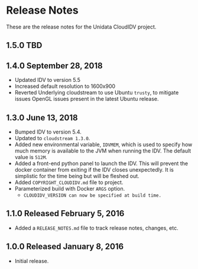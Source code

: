 # Release Notes

These are the release notes for the Unidata CloudIDV project.

## 1.5.0 TBD

## 1.4.0 September 28, 2018

* Updated IDV to version 5.5
* Increased default resolution to 1600x900
* Reverted Underlying cloudstream to use Ubuntu `trusty`, to mitigate issues OpenGL issues present in the latest Ubuntu release.

## 1.3.0 June 13, 2018

* Bumped IDV to version 5.4.
* Updated to `cloudstream 1.3.0`.
* Added new environmental variable, `IDVMEM`, which is used to specify how much memory is available to the JVM when running the IDV.  The default value is `512M`.
* Added a front-end python panel to launch the IDV.  This will prevent the docker container from exiting if the IDV closes unexpectedly.  It is simplistic for the time being but will be fleshed out.
* Added `COPYRIGHT_CLOUDIDV.md` file to project.
* Parameterized build with Docker `ARGS` option.
  * `CLOUDIDV_VERSION can now be specified at build time.`

## 1.1.0 Released February 5, 2016

* Added a `RELEASE_NOTES.md` file to track release notes, changes, etc.

## 1.0.0 Released January 8, 2016

* Initial release.
